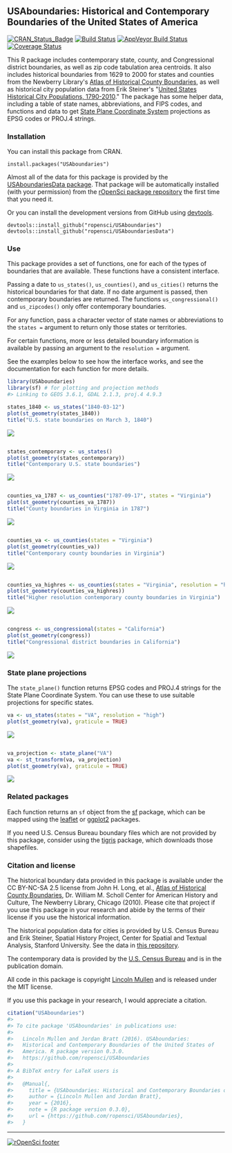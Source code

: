 
<!-- README.md is generated from README.Rmd. Please edit that file -->
USAboundaries: Historical and Contemporary Boundaries of the United States of America
-------------------------------------------------------------------------------------

[![CRAN\_Status\_Badge](http://www.r-pkg.org/badges/version/USAboundaries)](http://cran.r-project.org/package=USAboundaries) [![Build Status](https://travis-ci.org/ropensci/USAboundaries.png?branch=master)](https://travis-ci.org/ropensci/USAboundaries) [![AppVeyor Build Status](https://ci.appveyor.com/api/projects/status/github/ropensci/USAboundaries?branch=master)](https://ci.appveyor.com/project/ropensci/USAboundaries) [![Coverage Status](https://img.shields.io/codecov/c/github/ropensci/USAboundaries/master.svg)](https://codecov.io/github/ropensci/USAboundaries)

This R package includes contemporary state, county, and Congressional district boundaries, as well as zip code tabulation area centroids. It also includes historical boundaries from 1629 to 2000 for states and counties from the Newberry Library's [Atlas of Historical County Boundaries](http://publications.newberry.org/ahcbp/), as well as historical city population data from Erik Steiner's "[United States Historical City Populations, 1790-2010](https://github.com/cestastanford/historical-us-city-populations)." The package has some helper data, including a table of state names, abbreviations, and FIPS codes, and functions and data to get [State Plane Coordinate System](https://en.wikipedia.org/wiki/State_Plane_Coordinate_System) projections as EPSG codes or PROJ.4 strings.

### Installation

You can install this package from CRAN.

    install.packages("USAboundaries")

Almost all of the data for this package is provided by the [USAboundariesData package](https://github.com/ropensci/USAboundariesData). That package will be automatically installed (with your permission) from the [rOpenSci package repository](http://packages.ropensci.org/) the first time that you need it.

Or you can install the development versions from GitHub using [devtools](https://github.com/hadley/devtools).

    devtools::install_github("ropensci/USAboundaries")
    devtools::install_github("ropensci/USAboundariesData")

### Use

This package provides a set of functions, one for each of the types of boundaries that are available. These functions have a consistent interface.

Passing a date to `us_states()`, `us_counties()`, and `us_cities()` returns the historical boundaries for that date. If no date argument is passed, then contemporary boundaries are returned. The functions `us_congressional()` and `us_zipcodes()` only offer contemporary boundaries.

For any function, pass a character vector of state names or abbreviations to the `states =` argument to return only those states or territories.

For certain functions, more or less detailed boundary information is available by passing an argument to the `resolution =` argument.

See the examples below to see how the interface works, and see the documentation for each function for more details.

``` r
library(USAboundaries) 
library(sf) # for plotting and projection methods
#> Linking to GEOS 3.6.1, GDAL 2.1.3, proj.4 4.9.3

states_1840 <- us_states("1840-03-12")
plot(st_geometry(states_1840))
title("U.S. state boundaries on March 3, 1840")
```

![](tools/README-unnamed-chunk-2-1.png)

``` r

states_contemporary <- us_states()
plot(st_geometry(states_contemporary))
title("Contemporary U.S. state boundaries")
```

![](tools/README-unnamed-chunk-2-2.png)

``` r

counties_va_1787 <- us_counties("1787-09-17", states = "Virginia")
plot(st_geometry(counties_va_1787))
title("County boundaries in Virginia in 1787")
```

![](tools/README-unnamed-chunk-2-3.png)

``` r

counties_va <- us_counties(states = "Virginia")
plot(st_geometry(counties_va))
title("Contemporary county boundaries in Virginia")
```

![](tools/README-unnamed-chunk-2-4.png)

``` r

counties_va_highres <- us_counties(states = "Virginia", resolution = "high")
plot(st_geometry(counties_va_highres))
title("Higher resolution contemporary county boundaries in Virginia")
```

![](tools/README-unnamed-chunk-2-5.png)

``` r

congress <- us_congressional(states = "California")
plot(st_geometry(congress))
title("Congressional district boundaries in California")
```

![](tools/README-unnamed-chunk-2-6.png)

### State plane projections

The `state_plane()` function returns EPSG codes and PROJ.4 strings for the State Plane Coordinate System. You can use these to use suitable projections for specific states.

``` r
va <- us_states(states = "VA", resolution = "high")
plot(st_geometry(va), graticule = TRUE)
```

![](tools/README-unnamed-chunk-3-1.png)

``` r

va_projection <- state_plane("VA")
va <- st_transform(va, va_projection)
plot(st_geometry(va), graticule = TRUE)
```

![](tools/README-unnamed-chunk-3-2.png)

### Related packages

Each function returns an `sf` object from the [sf](http://cran.r-project.org/package=sf) package, which can be mapped using the [leaflet](http://cran.r-project.org/package=leaflet) or [ggplot2](http://cran.r-project.org/package=ggplot2) packages.

If you need U.S. Census Bureau boundary files which are not provided by this package, consider using the [tigris](http://cran.r-project.org/package=tigris) package, which downloads those shapefiles.

### Citation and license

The historical boundary data provided in this package is available under the CC BY-NC-SA 2.5 license from John H. Long, et al., [Atlas of Historical County Boundaries](http://publications.newberry.org/ahcbp/), Dr. William M. Scholl Center for American History and Culture, The Newberry Library, Chicago (2010). Please cite that project if you use this package in your research and abide by the terms of their license if you use the historical information.

The historical population data for cities is provided by U.S. Census Bureau and Erik Steiner, Spatial History Project, Center for Spatial and Textual Analysis, Stanford University. See the data in [this repository](https://github.com/cestastanford/historical-us-city-populations).

The contemporary data is provided by the [U.S. Census Bureau](https://www.census.gov/geo/maps-data/) and is in the publication domain.

All code in this package is copyright [Lincoln Mullen](http://lincolnmullen.com) and is released under the MIT license.

If you use this package in your research, I would appreciate a citation.

``` r
citation("USAboundaries")
#> 
#> To cite package 'USAboundaries' in publications use:
#> 
#>   Lincoln Mullen and Jordan Bratt (2016). USAboundaries:
#>   Historical and Contemporary Boundaries of the United States of
#>   America. R package version 0.3.0.
#>   https://github.com/ropensci/USAboundaries
#> 
#> A BibTeX entry for LaTeX users is
#> 
#>   @Manual{,
#>     title = {USAboundaries: Historical and Contemporary Boundaries of the United States of America},
#>     author = {Lincoln Mullen and Jordan Bratt},
#>     year = {2016},
#>     note = {R package version 0.3.0},
#>     url = {https://github.com/ropensci/USAboundaries},
#>   }
```

------------------------------------------------------------------------

[![rOpenSci footer](http://ropensci.org/public_images/github_footer.png)](http://ropensci.org)
